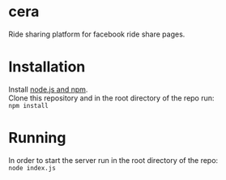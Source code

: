 # cera
Ride sharing platform for facebook ride share pages.

# Installation  
Install [node.js and npm](https://docs.npmjs.com/getting-started/what-is-npm).  
Clone this repository and in the root directory of the repo run:  
`npm install`  
# Running
In order to start the server run in the root directory of the repo:  
`node index.js`  
